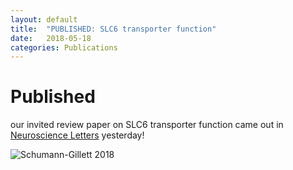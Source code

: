 ```yaml
---
layout: default
title:  "PUBLISHED: SLC6 transporter function"
date:   2018-05-18 
categories: Publications
---
```

# Published 

our invited review paper on SLC6 transporter function came out in [Neuroscience Letters](https://doi.org/10.1016/j.neulet.2018.05.020) yesterday!

![Schumann-Gillett 2018](/news/images/schumann-gillett2018June.png)




